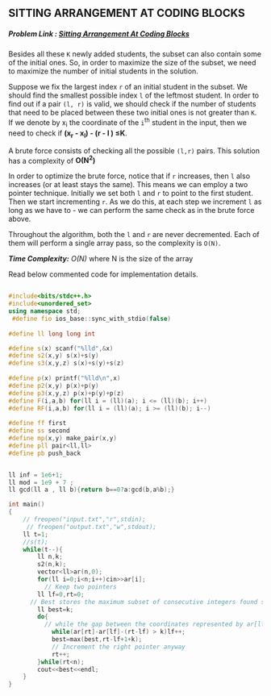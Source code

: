 ## SITTING ARRANGEMENT AT CODING BLOCKS
##### Problem Link : [Sitting Arrangement At Coding Blocks](https://hack.codingblocks.com/admin/preview/1246)  

Besides all these `K` newly added students, the subset can also contain some of the initial ones. So, in order to maximize the size of the subset, we need to maximize the number of initial students in the solution.

Suppose we fix the largest index `r` of an initial student in the subset. We should find the smallest possible index `l` of the leftmost student. In order to find out if a pair `(l, r)` is valid, we should check if the number of students that need to be placed between these two initial ones is not greater than `K`. If we denote by x<sub>i</sub> the coordinate of the `i`<sup>th</sup> student in the input, then we need to check if **(x<sub>r</sub> - x<sub>l</sub>) - (r - l ) ≤K**.

A brute force consists of checking all the possible `(l,r)` pairs. This solution has a complexity of **O(N<sup>2</sup>)**

In order to optimize the brute force, notice that if `r` increases, then `l` also increases (or at least stays the same). This means we can employ a two pointer technique. Initially we set both `l` and `r` to point to the first student. Then we start incrementing `r`. As we do this, at each step we increment `l` as long as we have to - we can perform the same check as in the brute force above.

Throughout the algorithm, both the `l` and `r` are never decremented. Each of them will perform a single array pass, so the complexity is `O(N)`.


_**Time Complexity:** O(N)_ where N is the size of the array

Read below commented code for implementation details.
```C++

#include<bits/stdc++.h>
#include<unordered_set>
using namespace std;
 #define fio ios_base::sync_with_stdio(false)
 
#define ll long long int

#define s(x) scanf("%lld",&x)
#define s2(x,y) s(x)+s(y)
#define s3(x,y,z) s(x)+s(y)+s(z)
 
#define p(x) printf("%lld\n",x)
#define p2(x,y) p(x)+p(y)
#define p3(x,y,z) p(x)+p(y)+p(z)
#define F(i,a,b) for(ll i = (ll)(a); i <= (ll)(b); i++)
#define RF(i,a,b) for(ll i = (ll)(a); i >= (ll)(b); i--)
 
#define ff first
#define ss second
#define mp(x,y) make_pair(x,y)
#define pll pair<ll,ll>
#define pb push_back


ll inf = 1e6+1;
ll mod = 1e9 + 7 ;
ll gcd(ll a , ll b){return b==0?a:gcd(b,a%b);}

int main()
{
    // freopen("input.txt","r",stdin);
     // freopen("output.txt","w",stdout);
    ll t=1;
    //s(t);
    while(t--){
        ll n,k;
        s2(n,k);
        vector<ll>ar(n,0);
        for(ll i=0;i<n;i++)cin>>ar[i];
          // Keep two pointers
        ll lf=0,rt=0;
      // Best stores the maximum subset of consecutive integers found so far
        ll best=k;
        do{
          // while the gap between the coordinates represented by ar[lf] and ar[rt] is greater than k,increment the left pointer
            while(ar[rt]-ar[lf]-(rt-lf) > k)lf++;
            best=max(best,rt-lf+1+k);
            // Increment the right pointer anyway
            rt++;
        }while(rt<n);
        cout<<best<<endl;
    }
}

```

